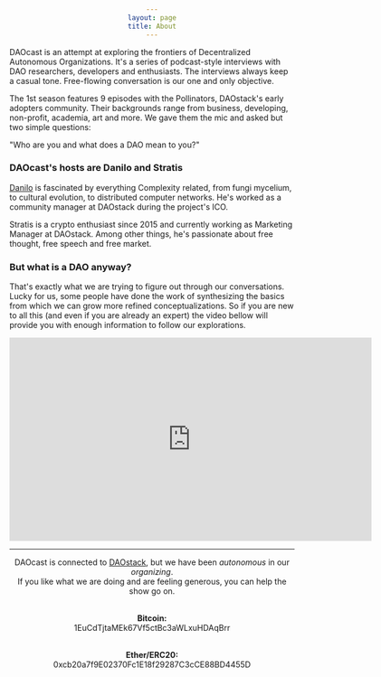 ```yaml
---
layout: page
title: About
---
```


DAOcast is an attempt at exploring the frontiers of Decentralized Autonomous Organizations. It's a series of podcast-style interviews with DAO researchers, developers and enthusiasts. The interviews always keep a casual tone. Free-flowing conversation is our one and only objective.

The 1st season features 9 episodes with the Pollinators, DAOstack's early adopters community. Their backgrounds range from business, developing, non-profit, academia, art and more. We gave them the mic and asked but two simple questions:

"Who are you and what does a DAO mean to you?"

### DAOcast's hosts are Danilo and Stratis

[Danilo](https://www.youtube.com/watch?v=mgK8QFYdbNk) is fascinated by everything Complexity related, from fungi mycelium, to cultural evolution, to distributed computer networks. He's worked as a community manager at DAOstack during the project's ICO.

Stratis is a crypto enthusiast since 2015 and currently working as Marketing Manager at DAOstack. Among other things, he's passionate about free thought, free speech and free market.

### But what is a DAO anyway?

That's exactly what we are trying to figure out through our conversations. Lucky for us, some people have done the work of synthesizing the basics from which we can grow more refined conceptualizations. So if you are new to all this (and even if you are already an expert) the video bellow will provide you with enough information to follow our explorations.

<iframe width="640" height="360" src="https://www.youtube.com/embed/ETfaSaywXqM" frameborder="0" allow="autoplay; encrypted-media" webkitallowfullscreen mozallowfullscreen allowfullscreen></iframe>

---

<html>
<head>
<style>
div {
    width: auto;
    text-align:center;
}

div.a {
    word-wrap: break-word;
    font-size: medium;
}

</style>
</head>
<body>

<div class="a">DAOcast is connected to <a href="https://daostack.io/">DAOstack</a>, but we have been <i>autonomous</i> in our <i>organizing</i>.<br>If you like what we are doing and are feeling generous, you can help the show go on.<br><br>

<b>Bitcoin:</b><br>
1EuCdTjtaMEk67Vf5ctBc3aWLxuHDAqBrr<br><br>

<b>Ether/ERC20:</b><br>
0xcb20a7f9E02370Fc1E18f29287C3cCE88BD4455D</div>


</body>
</html>
